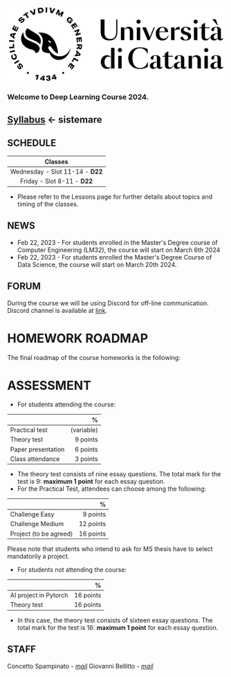 [![logo](/imgs/logo.jpg)](http://www.dei.unict.it/corsi/lm-91)

### Welcome to Deep Learning Course 2024.
## [Syllabus](https://dev7.unict.it/_insegnamento.php?uid=491508DC-B35A-4B78-B2BF-3AA76B8F8151&from_studium) <- sistemare


## SCHEDULE

| Classes         |
| :----------:    |
| Wednesday - Slot 11-14 - <!--D22--> **D22**    |
| Friday - Slot 8-11      - <!--D22--> **D22**    |

- Please refer to the Lessons page for further details about topics and timing of the classes. 

## NEWS

- Feb 22, 2023 - For students enrolled in the Master's Degree course of Computer Engineering (LM32), the course will start on March 6th 2024
- Feb 22, 2023 - For students enrolled the Master's Degree Course of Data Science, the course will start on March 20th 2024.


## FORUM 
During the course we will be using Discord for off-line communication. Discord channel is available at [link](https://discord.gg/mMHMuXJS).


# HOMEWORK ROADMAP 
The final roadmap of the course homeworks is the following:

<!--| Homework | Topic              | Assignment    | Due          | Submission |
| :-------:| ------------------ | --------------- | -------          | --- | 
| **Exercise**     | **CIFAR10**    | **March 24, 2023** | **April 07, 2023**   | [Link](https://docs.google.com/forms/d/e/1FAIpQLScSW8yJj26Zt8aqpVN4ssa89LtUq_plwtUEtFocjnTy66WM5Q/viewform?usp=pp_url) |
| **HW1**     | **CNN**    | **April 05, 2023** | **May 10, 2023**   | --- |
| **HW2 - Round 1**      | **GANs** | **April 28, 2023** | **May 25, 2023**    | --- |
| **Homework discussion - Round 1**      | **Presentation** | **May 26, 2023** | ---   | --- |
| **Theory test - Round 1**      | **Theory** | **May 31, 2023** | ---   | --- |
| **HW2 - Round 2**      | **GANs** | **April 28, 2023** | **June 4, 2023**    | --- |
| **Homework discussion - Round 2**      | **Presentation** | **June 7, 2023** | ---   | --- |
| **Theory test - Round 2**      | **Theory** | **June 9, 2023** | ---   | --- |

- Powerpoint template for homework discussion is [here](https://docs.google.com/presentation/d/1iCFYwIkUMU3WLeQofijtb9VgOurUt1gc/edit?usp=sharing&ouid=106514760952768214812&rtpof=true&sd=true).
- The time slot for each presentation is 20 minutes (10 for each HW).
-->

# ASSESSMENT

- For students attending the course:

|      | %   |
| :--------     |    -------: |
| Practical test      | (variable) |
| Theory test         | 9 points |
| Paper presentation  | 6 points |
| Class attendance    | 3 points |

- The theory test consists of nine essay questions. The total mark for the test is 9: **maximum 1 point** for each essay question.
- For the Practical Test, attendees can choose among the following:
  
|                        | %    |
| :--------              | -------: |
| Challenge Easy         | 9 points | 
| Challenge Medium       | 12 points | 
| Project (to be agreed) | 16 points | 

Please note that students who intend to ask for MS thesis have to select mandatorily a project.  

- For students not attending the course:

|      | %   |
| :--------     |    -------: |
| AI project in Pytorch | 16 points |
| Theory test  | 16 points  |

- In this case, the theory test consists of sixteen essay questions. The total mark for the test is 16: **maximum 1 point** for each essay question.

## STAFF

Concetto Spampinato - *[mail](mailto:concetto.spampinato@unict.it)*
Giovanni Bellitto - *[mail](mailto:giovanni.bellitto@unict.it)*



[404]: /knowledge-discovery/fallback
